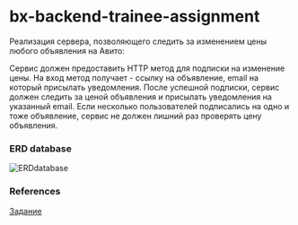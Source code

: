 # bx-backend-trainee-assignment

Реализация сервера, позволяющего следить за изменением цены любого объявления на Авито:

Сервис должен предоставить HTTP метод для подписки на изменение цены. На вход метод получает - ссылку на объявление, email на который присылать уведомления.
После успешной подписки, сервис должен следить за ценой объявления и присылать уведомления на указанный email.
Если несколько пользователей подписались на одно и тоже объявление, сервис не должен лишний раз проверять цену объявления.

### ERD database
![ERDdatabase](https://github.com/demsasha4yt/bx-backend-trainee-assignment/raw/assets/erd_db.png)

### References

[Задание](https://github.com/avito-tech/bx-backend-trainee-assignment)
